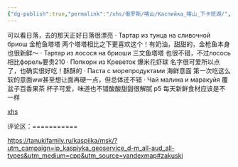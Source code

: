 ```yaml
---
{"dg-publish":true,"permalink":"/xhs/俄罗斯/喀山/Каспийка_喀山_下卡班湖/","tags":["rednote","喀山"],"created":"2025-03-17T18:24:04.674+08:00","updated":"2025-03-20T22:46:14.374+08:00"}
---
```


 

可以看日落，去的那天正好日落很漂亮
· Тартар из тунца на сливочной бриош 金枪鱼塔塔 两个塔塔相比之下更喜欢这个！有奶油，甜甜的，金枪鱼本身也很新鲜～
· Тартар из лосося на бриоши 三文鱼塔塔 也很不错，不过лосось相比форель要贵210
· Попкорн из Креветок 爆米花虾球 名字很可爱所以点了，也确实很好吃！酥酥的
· Паста с морепродуктами 海鲜意面 第一次吃这么软的意面ww甚至想让面再硬一点，但总体还不错
· Чай малина и маракуйя 覆盆子百香果茶 杯子可爱，味道也不错酸酸甜甜很解腻
p5 每天新鲜食材应该是不一样

[xhs](https://www.xiaohongshu.com/explore/665cc7d1000000001303feb1?xsec_token=AB_7A3NFsGGAlN7iq5sQL1UIjCLOWYvzGGbrfFoAKnCPU=&xsec_source=pc_user)

评论区：===========

https://tanukifamily.ru/kaspiika/msk/?utm_campaign=ip_kaspiyka_geoservice_d-m_all-aud_all-types&utm_medium=cpp&utm_source=yandexmap#zakuski